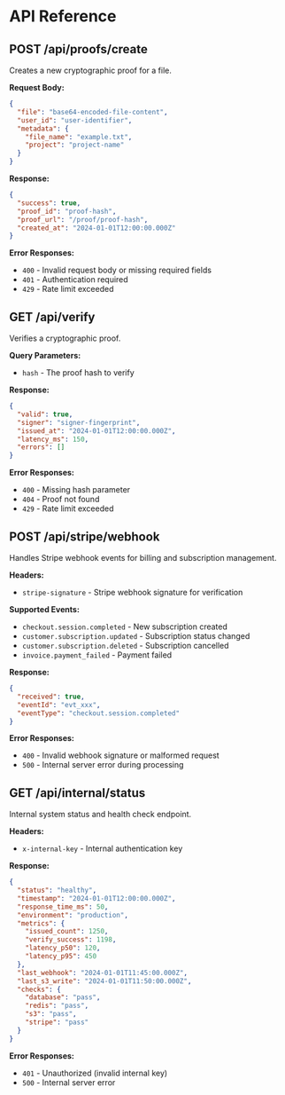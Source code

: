 # API Reference

## POST /api/proofs/create

Creates a new cryptographic proof for a file.

**Request Body:**

```json
{
  "file": "base64-encoded-file-content",
  "user_id": "user-identifier",
  "metadata": {
    "file_name": "example.txt",
    "project": "project-name"
  }
}
```

**Response:**

```json
{
  "success": true,
  "proof_id": "proof-hash",
  "proof_url": "/proof/proof-hash",
  "created_at": "2024-01-01T12:00:00.000Z"
}
```

**Error Responses:**

- `400` - Invalid request body or missing required fields
- `401` - Authentication required
- `429` - Rate limit exceeded

## GET /api/verify

Verifies a cryptographic proof.

**Query Parameters:**

- `hash` - The proof hash to verify

**Response:**

```json
{
  "valid": true,
  "signer": "signer-fingerprint",
  "issued_at": "2024-01-01T12:00:00.000Z",
  "latency_ms": 150,
  "errors": []
}
```

**Error Responses:**

- `400` - Missing hash parameter
- `404` - Proof not found
- `429` - Rate limit exceeded

## POST /api/stripe/webhook

Handles Stripe webhook events for billing and subscription management.

**Headers:**

- `stripe-signature` - Stripe webhook signature for verification

**Supported Events:**

- `checkout.session.completed` - New subscription created
- `customer.subscription.updated` - Subscription status changed
- `customer.subscription.deleted` - Subscription cancelled
- `invoice.payment_failed` - Payment failed

**Response:**

```json
{
  "received": true,
  "eventId": "evt_xxx",
  "eventType": "checkout.session.completed"
}
```

**Error Responses:**

- `400` - Invalid webhook signature or malformed request
- `500` - Internal server error during processing

## GET /api/internal/status

Internal system status and health check endpoint.

**Headers:**

- `x-internal-key` - Internal authentication key

**Response:**

```json
{
  "status": "healthy",
  "timestamp": "2024-01-01T12:00:00.000Z",
  "response_time_ms": 50,
  "environment": "production",
  "metrics": {
    "issued_count": 1250,
    "verify_success": 1198,
    "latency_p50": 120,
    "latency_p95": 450
  },
  "last_webhook": "2024-01-01T11:45:00.000Z",
  "last_s3_write": "2024-01-01T11:50:00.000Z",
  "checks": {
    "database": "pass",
    "redis": "pass",
    "s3": "pass",
    "stripe": "pass"
  }
}
```

**Error Responses:**

- `401` - Unauthorized (invalid internal key)
- `500` - Internal server error
